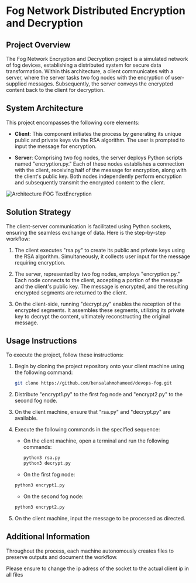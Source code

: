 # Fog Network Distributed Encryption and Decryption

## Project Overview

The Fog Network Encryption and Decryption project is a simulated network of fog devices, establishing a distributed system for secure data transformation. Within this architecture, a client communicates with a server, where the server tasks two fog nodes with the encryption of user-supplied messages. Subsequently, the server conveys the encrypted content back to the client for decryption.

## System Architecture

This project encompasses the following core elements:

- **Client**: This component initiates the process by generating its unique public and private keys via the RSA algorithm. The user is prompted to input the message for encryption.

- **Server**: Comprising two fog nodes, the server deploys Python scripts named "encryption.py." Each of these nodes establishes a connection with the client, receiving half of the message for encryption, along with the client's public key. Both nodes independently perform encryption and subsequently transmit the encrypted content to the client.
  
![Architecture FOG TextEncryption](https://github.com/bensalahmohameed/devops-fog/assets/100475606/7b51f63a-1d7d-4ec7-86e3-0eaa64fbd430)

## Solution Strategy

The client-server communication is facilitated using Python sockets, ensuring the seamless exchange of data. Here is the step-by-step workflow:

1. The client executes "rsa.py" to create its public and private keys using the RSA algorithm. Simultaneously, it collects user input for the message requiring encryption.

2. The server, represented by two fog nodes, employs "encryption.py." Each node connects to the client, accepting a portion of the message and the client's public key. The message is encrypted, and the resulting encrypted segments are returned to the client.

3. On the client-side, running "decrypt.py" enables the reception of the encrypted segments. It assembles these segments, utilizing its private key to decrypt the content, ultimately reconstructing the original message.

## Usage Instructions

To execute the project, follow these instructions:

1. Begin by cloning the project repository onto your client machine using the following command:

   ```bash
   git clone https://github.com/bensalahmohameed/devops-fog.git
2. Distribute "encrypt1.py" to the first fog node and "encrypt2.py" to the second fog node.
3. On the client machine, ensure that "rsa.py" and "decrypt.py" are available.
4. Execute the following commands in the specified sequence:

   - On the client machine, open a terminal and run the following commands:

     ```bash
     python3 rsa.py
     python3 decrypt.py
     ```

   - On the first fog node:
   ```bash
   python3 encrypt1.py
   ```

   - On the second fog node:

   ```bash
   python3 encrypt2.py
   ```

4. On the client machine, input the message to be processed as directed.

## Additional Information

Throughout the process, each machine autonomously creates files to preserve outputs and document the workflow.

Please ensure to change the ip adress of the socket to the actual client ip in all files












